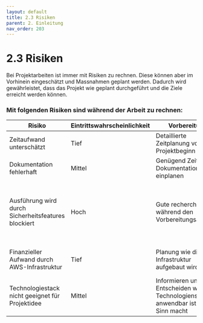 ```yaml
---
layout: default
title: 2.3 Risiken
parent: 2. Einleitung
nav_order: 203
---
```


# 2.3 Risiken

Bei Projektarbeiten ist immer mit Risiken zu rechnen. Diese können aber im Vorhinein eingeschätzt und Massnahmen geplant werden. Dadurch wird gewährleistet, dass das Projekt wie geplant durchgeführt und die Ziele erreicht werden können.

### Mit folgenden Risiken sind während der Arbeit zu rechnen:

| **Risiko** | **Eintrittswahrscheinlichkeit** |**Vorbereitung** | **Lösung**|
| -------------- | ---------------------- | --------- | --------- |
| Zeitaufwand unterschätzt | Tief | Detaillierte Zeitplanung vor Projektbeginn | Mehr Ressourcen aufwenden |
| Dokumentation fehlerhaft| Mittel | Genügend Zeit für Dokumentation einplanen| Dokumentation gegenlesen lassen |
| Ausführung wird durch Sicherheitsfeatures blockiert | Hoch | Gute recherche während den Vorbereitungsarbeiten | Je nachdem wir hart APKs eingeschränkt werden, auf den neuesten Android Versionen, können wir einige Sicherheitsmassnahmen bewusst umgehen |
| Finanzieller Aufwand durch AWS-Infrastruktur| Tief | Planung wie die Infrastruktur aufgebaut wird | Free Tier Optionen wählen und mittels einem AWS Academy Programm arbeiten |
| Technologiestack nicht geeignet für Projektidee | Mittel | Informieren und Entscheiden welcher Technologienstack anwendbar ist und Sinn macht | Falls Probleme auftreten, auf kompatiblem Technologiestack wechseln |
